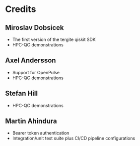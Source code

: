 # Credits

## Miroslav Dobsicek  

- The first version of the tergite qiskit SDK
- HPC-QC demonstrations

## Axel Andersson  

- Support for OpenPulse
- HPC-QC demonstrations

## Stefan Hill

- HPC-QC demonstrations

## Martin Ahindura  

- Bearer token authentication
- Integration/unit test suite plus CI/CD pipeline configurations
